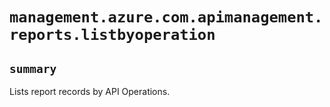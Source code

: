 # `management.azure.com.apimanagement.reports.listbyoperation`

## `summary`
Lists report records by API Operations.


